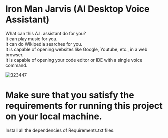 # Iron Man Jarvis (AI Desktop Voice Assistant)

What can this A.I. assistant do for you? </br>
It can play music for you.</br>
It can do Wikipedia searches for you.</br>
It is capable of opening websites like Google, Youtube, etc., in a web browser.</br>
It is capable of opening your code editor or IDE with a single voice command.</br>

![323447](https://user-images.githubusercontent.com/67385503/123521315-81429500-d6d3-11eb-9f9a-f77c19b16a4f.jpg)

# Make sure that you satisfy the requirements for running this project on your local machine.
Install all the dependencies of Requirements.txt files.
